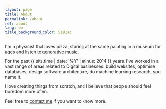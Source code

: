 ```yaml
---
layout: page
title: About
permalink: /about
ref: about
lang: en
title_background_color: 5e81ac
---
```

I'm a physicist that loves pizza, staring at the same painting in a museum for ages and listen to [generative music](https://en.wikipedia.org/wiki/Generative_music).

For the past {{ site.time | date: '%Y' | minus: 2014 }} years, I've worked in a vast range of areas related to Digital businesses: build websites, optimise databases, design software architecture, do machine learning research, you name it.

I love creating things from scratch, and I believe that people should feel boredom more often.

Feel free to [contact me](/#contact) if you want to know more.

